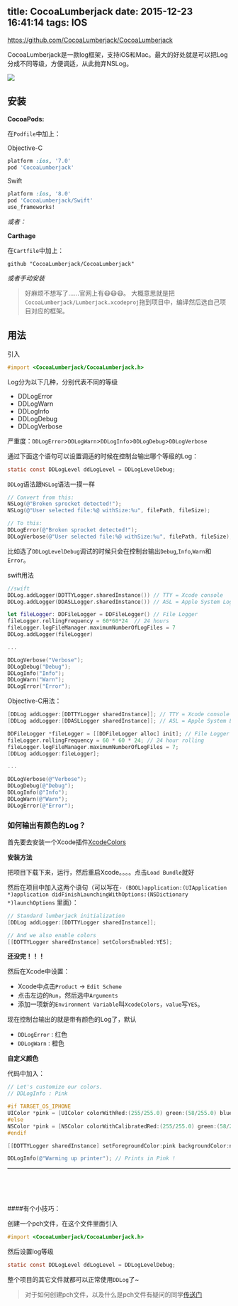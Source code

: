 title: CocoaLumberjack
date: 2015-12-23 16:41:14
tags: IOS
---


<https://github.com/CocoaLumberjack/CocoaLumberjack>

CocoaLumberjack是一款log框架，支持iOS和Mac。最大的好处就是可以把Log分成不同等级，方便调适，从此抛弃NSLog。

![](http://7xkfbb.com1.z0.glb.clouddn.com/15-12-23/42692645.jpg)

<!--more-->

## 安装

**CocoaPods:**

在`Podfile`中加上：

Objective-C

```ruby
platform :ios, '7.0'
pod 'CocoaLumberjack'
```
Swift

```ruby
platform :ios, '8.0'
pod 'CocoaLumberjack/Swift'
use_frameworks!
```
*或者：*

**Carthage**

在`Cartfile`中加上：

```
github "CocoaLumberjack/CocoaLumberjack"
```

*或者手动安装*

> 好麻烦不想写了……官网上有😷😷😷。 大概意思就是把`CocoaLumberjack/Lumberjack.xcodeproj`拖到项目中，编译然后选自己项目对应的框架。


## 用法

引入

```objectivec
#import <CocoaLumberjack/CocoaLumberjack.h>
```

Log分为以下几种，分别代表不同的等级

* DDLogError
* DDLogWarn
* DDLogInfo
* DDLogDebug
* DDLogVerbose

严重度：`DDLogError`>`DDLogWarn`>`DDLogInfo`>`DDLogDebug`>`DDLogVerbose`

通过下面这个语句可以设置调适的时候在控制台输出哪个等级的Log：

```objectivec
static const DDLogLevel ddLogLevel = DDLogLevelDebug;
```  

`DDLog`语法跟`NSLog`语法一摸一样

```objectivec
// Convert from this:
NSLog(@"Broken sprocket detected!");
NSLog(@"User selected file:%@ withSize:%u", filePath, fileSize);

// To this:
DDLogError(@"Broken sprocket detected!");
DDLogVerbose(@"User selected file:%@ withSize:%u", filePath, fileSize);
```

比如选了`DDLogLevelDebug`调试的时候只会在控制台输出`Debug`,`Info`,`Warn`和`Error`。

swift用法

```swift
//swift
DDLog.addLogger(DDTTYLogger.sharedInstance()) // TTY = Xcode console
DDLog.addLogger(DDASLLogger.sharedInstance()) // ASL = Apple System Logs

let fileLogger: DDFileLogger = DDFileLogger() // File Logger
fileLogger.rollingFrequency = 60*60*24  // 24 hours
fileLogger.logFileManager.maximumNumberOfLogFiles = 7
DDLog.addLogger(fileLogger)

...

DDLogVerbose("Verbose");
DDLogDebug("Debug");
DDLogInfo("Info");
DDLogWarn("Warn");
DDLogError("Error");
```

Objective-C用法：

```objectivec
[DDLog addLogger:[DDTTYLogger sharedInstance]]; // TTY = Xcode console
[DDLog addLogger:[DDASLLogger sharedInstance]]; // ASL = Apple System Logs

DDFileLogger *fileLogger = [[DDFileLogger alloc] init]; // File Logger
fileLogger.rollingFrequency = 60 * 60 * 24; // 24 hour rolling
fileLogger.logFileManager.maximumNumberOfLogFiles = 7;
[DDLog addLogger:fileLogger];

...

DDLogVerbose(@"Verbose");
DDLogDebug(@"Debug");
DDLogInfo(@"Info");
DDLogWarn(@"Warn");
DDLogError(@"Error");
```

### 如何输出有颜色的Log？

首先要去安装一个Xcode插件[XcodeColors](https://github.com/robbiehanson/XcodeColors)

**安装方法**

把项目下载下来，运行，然后重启Xcode。。。。点击`Load Bundle`就好


然后在项目中加入这两个语句（可以写在`- (BOOL)application:(UIApplication *)application didFinishLaunchingWithOptions:(NSDictionary *)launchOptions` 里面）：


```objective-c
// Standard lumberjack initialization
[DDLog addLogger:[DDTTYLogger sharedInstance]];

// And we also enable colors
[[DDTTYLogger sharedInstance] setColorsEnabled:YES];
```

**还没完！！！**

然后在Xcode中设置：

* Xcode中点击`Product` -> `Edit Scheme`
* 点击左边的`Run`，然后选中`Arguments`
* 添加一项新的`Environment Variable`叫`XcodeColors`，`value`写`YES`。

现在控制台输出的就是带有颜色的Log了，默认

- `DDLogError` : 红色
- `DDLogWarn`  : 橙色


**自定义颜色**

代码中加入：

```objectivec
// Let's customize our colors.
// DDLogInfo : Pink

#if TARGET_OS_IPHONE
UIColor *pink = [UIColor colorWithRed:(255/255.0) green:(58/255.0) blue:(159/255.0) alpha:1.0];
#else
NSColor *pink = [NSColor colorWithCalibratedRed:(255/255.0) green:(58/255.0) blue:(159/255.0) alpha:1.0];
#endif

[[DDTTYLogger sharedInstance] setForegroundColor:pink backgroundColor:nil forFlag:DDLogFlagInfo];

DDLogInfo(@"Warming up printer"); // Prints in Pink !
```

----

</br></br></br>

####有个小技巧：

创建一个pch文件，在这个文件里面引入

```objectivec
#import <CocoaLumberjack/CocoaLumberjack.h>
```

然后设置log等级

```objectivec
static const DDLogLevel ddLogLevel = DDLogLevelDebug;
``` 

整个项目的其它文件就都可以正常使用`DDLog`了~

> 对于如何创建pch文件，以及什么是pch文件有疑问的同学[传送门](http://caoyudong.com/2016/01/21/如何添加PCH文件/)




